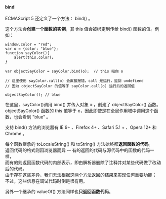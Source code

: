 #### bind

ECMAScript 5 还定义了一个方法： bind() 。  

这个方法会**创建一个函数的实例**，其 this 值会被绑定到传给 bind() 函数的值。例如：  

	window.color = "red";
    var o = {color: "blue"};
    function sayColor(){
    	alert(this.color);
    }
    
    var objectSayColor = sayColor.bind(o);  // this 指向 o
    
    // 这里使用 sayColor.call(o) 会直接报错，call 是运行，返回 undefiend 
    // 因为 objectSayColor 的值等于 sayColor.call(o) 运行后的返回值
    
    objectSayColor(); // blue
     
在这里，sayColor()调用 bind() 并传入对象 o ，创建了 objectSayColor() 函数。  
objectSayColor() 函数的 this 值等于 o，因此即使是在全局作用域中调用这个函数，也会看到 "blue" 。  

支持 bind() 方法的浏览器有 IE 9+ 、Firefox 4+ 、Safari 5.1 + 、Opera 12+ 和 Chrome 。  

每个函数继承的 toLocaleString() 和 toString() 方法始终都**返回函数的代码**。  
返回代码的格式则因浏览器而异 -- 有的返回的代码与源代码中的函数的代码一样，  
而有的则返回函数代码的内部表示，即由解析器删除了注释并对某些代码做了改动后的代码。  
由于存在这些差异，我们无法根据这两个方法返回的结果来实现任何重要功能；  
不过，这些信息在调试代码时倒是很有用。   

另外一个继承的 valueOf() 方法同样也**只返回函数代码**。  

